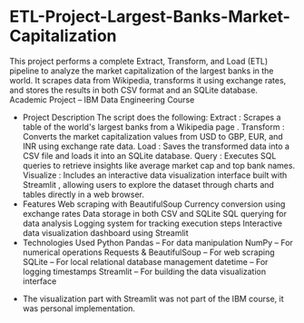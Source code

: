 # ETL-Project-Largest-Banks-Market-Capitalization
This project performs a complete Extract, Transform, and Load (ETL) pipeline to analyze the market capitalization of the largest banks in the world. It scrapes data from Wikipedia, transforms it using exchange rates, and stores the results in both CSV format and an SQLite database.
Academic Project – IBM Data Engineering Course

- Project Description
The script does the following:
Extract : Scrapes a table of the world's largest banks from a Wikipedia page .
Transform : Converts the market capitalization values from USD to GBP, EUR, and INR using exchange rate data.
Load : Saves the transformed data into a CSV file and loads it into an SQLite database.
Query : Executes SQL queries to retrieve insights like average market cap and top bank names.
Visualize : Includes an interactive data visualization interface built with Streamlit , allowing users to explore the dataset through charts and tables directly in a web browser.
- Features
Web scraping with BeautifulSoup
Currency conversion using exchange rates
Data storage in both CSV and SQLite
SQL querying for data analysis
Logging system for tracking execution steps
Interactive data visualization dashboard using Streamlit
- Technologies Used
Python
Pandas – For data manipulation
NumPy – For numerical operations
Requests & BeautifulSoup – For web scraping
SQLite – For local relational database management
datetime – For logging timestamps
Streamlit – For building the data visualization interface

* The visualization part with Streamlit was not part of the IBM course, it was personal implementation.
